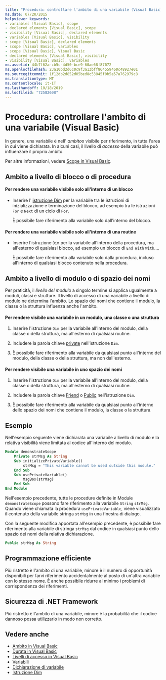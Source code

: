 ```yaml
---
title: "Procedura: controllare l'ambito di una variabile (Visual Basic)"
ms.date: 07/20/2015
helpviewer_keywords:
- variables [Visual Basic], scope
- declared elements [Visual Basic], scope
- visibility [Visual Basic], declared elements
- variables [Visual Basic], visibility
- scope [Visual Basic], declared elements
- scope [Visual Basic], variables
- scope [Visual Basic], Visual Basic
- declared elements [Visual Basic], visibility
- visibility [Visual Basic], variables
ms.assetid: 44b7f62a-cb5c-4d50-bce9-60ae68f87072
ms.openlocfilehash: 23a10bd2d6c0c9f3a13bff864559460c48927e01
ms.sourcegitcommit: 1f12db2d852d05bed8c53845f0b5a57a762979c8
ms.translationtype: MT
ms.contentlocale: it-IT
ms.lasthandoff: 10/18/2019
ms.locfileid: "72582608"
---
```

# <a name="how-to-control-the-scope-of-a-variable-visual-basic"></a>Procedura: controllare l'ambito di una variabile (Visual Basic)
In genere, una variabile è nell' *ambito*o visibile per riferimento, in tutta l'area in cui viene dichiarata. In alcuni casi, il livello di *accesso* della variabile può influenzare il proprio ambito.  
  
 Per altre informazioni, vedere [Scope in Visual Basic](../../../../visual-basic/programming-guide/language-features/declared-elements/scope.md).  
  
## <a name="scope-at-block-or-procedure-level"></a>Ambito a livello di blocco o di procedura  
  
#### <a name="to-make-a-variable-visible-only-within-a-block"></a>Per rendere una variabile visibile solo all'interno di un blocco  
  
- Inserire l' [istruzione Dim](../../../../visual-basic/language-reference/statements/dim-statement.md) per la variabile tra le istruzioni di inizializzazione e terminazione del blocco, ad esempio tra le istruzioni `For` e `Next` di un ciclo di `For`.  
  
     È possibile fare riferimento alla variabile solo dall'interno del blocco.  
  
#### <a name="to-make-a-variable-visible-only-within-a-procedure"></a>Per rendere una variabile visibile solo all'interno di una routine  
  
- Inserire l'istruzione `Dim` per la variabile all'interno della procedura, ma all'esterno di qualsiasi blocco, ad esempio un blocco di `End With` `With`....  
  
     È possibile fare riferimento alla variabile solo dalla procedura, incluso all'interno di qualsiasi blocco contenuto nella procedura.  
  
## <a name="scope-at-module-or-namespace-level"></a>Ambito a livello di modulo o di spazio dei nomi  
 Per praticità, il *livello del modulo* a singolo termine si applica ugualmente a moduli, classi e strutture. Il livello di accesso di una variabile a livello di modulo ne determina l'ambito. Lo spazio dei nomi che contiene il modulo, la classe o la struttura influenza anche l'ambito.  
  
#### <a name="to-make-a-variable-visible-throughout-a-module-class-or-structure"></a>Per rendere visibile una variabile in un modulo, una classe o una struttura  
  
1. Inserire l'istruzione `Dim` per la variabile all'interno del modulo, della classe o della struttura, ma all'esterno di qualsiasi routine.  
  
2. Includere la parola chiave [private](../../../../visual-basic/language-reference/modifiers/private.md) nell'istruzione `Dim`.  
  
3. È possibile fare riferimento alla variabile da qualsiasi punto all'interno del modulo, della classe o della struttura, ma non dall'esterno.  
  
#### <a name="to-make-a-variable-visible-throughout-a-namespace"></a>Per rendere visibile una variabile in uno spazio dei nomi  
  
1. Inserire l'istruzione `Dim` per la variabile all'interno del modulo, della classe o della struttura, ma all'esterno di qualsiasi routine.  
  
2. Includere la parola chiave [Friend](../../../../visual-basic/language-reference/modifiers/friend.md) o [Public](../../../../visual-basic/language-reference/modifiers/public.md) nell'istruzione `Dim`.  
  
3. È possibile fare riferimento alla variabile da qualsiasi punto all'interno dello spazio dei nomi che contiene il modulo, la classe o la struttura.  
  
## <a name="example"></a>Esempio  
 Nell'esempio seguente viene dichiarata una variabile a livello di modulo e la relativa visibilità viene limitata al codice all'interno del modulo.  
  
```vb  
Module demonstrateScope  
    Private strMsg As String  
    Sub initializePrivateVariable()  
        strMsg = "This variable cannot be used outside this module."  
    End Sub  
    Sub usePrivateVariable()  
        MsgBox(strMsg)  
    End Sub  
End Module  
```  
  
 Nell'esempio precedente, tutte le procedure definite in Module `demonstrateScope` possono fare riferimento alla variabile `String` `strMsg`. Quando viene chiamata la procedura `usePrivateVariable`, viene visualizzato il contenuto della variabile stringa `strMsg` in una finestra di dialogo.  
  
 Con la seguente modifica apportata all'esempio precedente, è possibile fare riferimento alla variabile di stringa `strMsg` dal codice in qualsiasi punto dello spazio dei nomi della relativa dichiarazione.  
  
```vb  
Public strMsg As String  
```  
  
## <a name="robust-programming"></a>Programmazione efficiente  
 Più ristretto è l'ambito di una variabile, minore è il numero di opportunità disponibili per farvi riferimento accidentalmente al posto di un'altra variabile con lo stesso nome. È anche possibile ridurre al minimo i problemi di corrispondenza dei riferimenti.  
  
## <a name="net-framework-security"></a>Sicurezza di .NET Framework  
 Più ristretto è l'ambito di una variabile, minore è la probabilità che il codice dannoso possa utilizzarlo in modo non corretto.  
  
## <a name="see-also"></a>Vedere anche

- [Ambito in Visual Basic](../../../../visual-basic/programming-guide/language-features/declared-elements/scope.md)
- [Durata in Visual Basic](../../../../visual-basic/programming-guide/language-features/declared-elements/lifetime.md)
- [Livelli di accesso in Visual Basic](../../../../visual-basic/programming-guide/language-features/declared-elements/access-levels.md)
- [Variabili](../../../../visual-basic/programming-guide/language-features/variables/index.md)
- [Dichiarazione di variabile](../../../../visual-basic/programming-guide/language-features/variables/variable-declaration.md)
- [Istruzione Dim](../../../../visual-basic/language-reference/statements/dim-statement.md)
